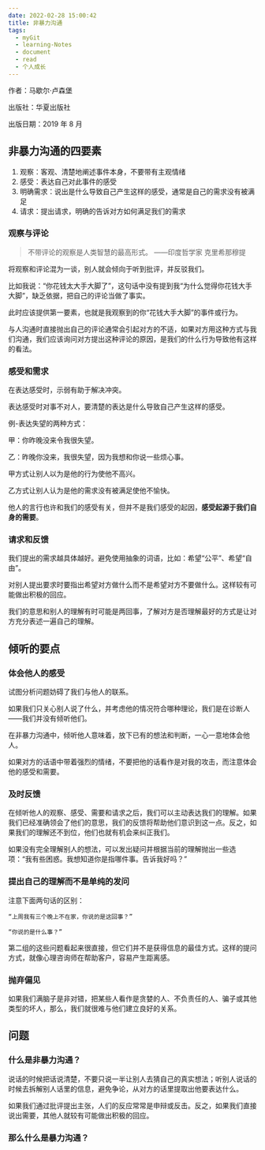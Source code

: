 ```yaml
---
date: 2022-02-28 15:00:42
title: 非暴力沟通
tags:
  - myGit
  - learning-Notes
  - document
  - read
  - 个人成长
---
```


作者：马歇尔·卢森堡

出版社：华夏出版社

出版日期：2019 年 8 月

## 非暴力沟通的四要素

1. 观察：客观、清楚地阐述事件本身，不要带有主观情绪
2. 感受：表达自己对此事件的感受
3. 明确需求：说出是什么导致自己产生这样的感受，通常是自己的需求没有被满足
4. 请求：提出请求，明确的告诉对方如何满足我们的需求

### 观察与评论

> 不带评论的观察是人类智慧的最高形式。 ——印度哲学家 克里希那穆提

将观察和评论混为一谈，别人就会倾向于听到批评，并反驳我们。

比如我说：“你花钱太大手大脚了”，这句话中没有提到我“为什么觉得你花钱大手大脚”，缺乏依据，把自己的评论当做了事实。

此时应该提供第一要素，也就是我观察到的你“花钱大手大脚”的事件或行为。

与人沟通时直接抛出自己的评论通常会引起对方的不适，如果对方用这种方式与我们沟通，我们应该询问对方提出这种评论的原因，是我们的什么行为导致他有这样的看法。

### 感受和需求

在表达感受时，示弱有助于解决冲突。

表达感受时对事不对人，要清楚的表达是什么导致自己产生这样的感受。

例-表达失望的两种方式：

甲：你昨晚没来令我很失望。

乙：昨晚你没来，我很失望，因为我想和你说一些烦心事。

甲方式让别人以为是他的行为使他不高兴。

乙方式让别人认为是他的需求没有被满足使他不愉快。

他人的言行也许和我们的感受有关，但并不是我们感受的起因，**感受起源于我们自身的需要**。

### 请求和反馈

我们提出的需求越具体越好。避免使用抽象的词语，比如：希望“公平”、希望“自由”。

对别人提出要求时要指出希望对方做什么而不是希望对方不要做什么。这样较有可能做出积极的回应。

我们的意思和别人的理解有时可能是两回事，了解对方是否理解最好的方式是让对方充分表述一遍自己的理解。

## 倾听的要点

### 体会他人的感受

试图分析问题妨碍了我们与他人的联系。

如果我们只关心别人说了什么，并考虑他的情况符合哪种理论，我们是在诊断人——我们并没有倾听他们。

在非暴力沟通中，倾听他人意味着，放下已有的想法和判断，一心一意地体会他人。

如果对方的话语中带着强烈的情绪，不要把他的话看作是对我的攻击，而注意体会他的感受和需要。

### 及时反馈

在倾听他人的观察、感受、需要和请求之后，我们可以主动表达我们的理解。如果我们已经准确领会了他们的意思，我们的反馈将帮助他们意识到这一点。反之，如果我们的理解还不到位，他们也就有机会来纠正我们。

如果没有完全理解别人的想法，可以发出疑问并根据当前的理解抛出一些选项：“我有些困惑。我想知道你是指哪件事。告诉我好吗？”

### 提出自己的理解而不是单纯的发问

注意下面两句话的区别：

`“上周我有三个晚上不在家，你说的是这回事？”`

`“你说的是什么事？”`

第二组的这些问题看起来很直接，但它们并不是获得信息的最佳方式。这样的提问方式，就像心理咨询师在帮助客户，容易产生距离感。

### 抛弃偏见

如果我们满脑子是非对错，把某些人看作是贪婪的人、不负责任的人、骗子或其他类型的坏人，那么，我们就很难与他们建立良好的关系。

## 问题

### 什么是非暴力沟通？

说话的时候把话说清楚，不要只说一半让别人去猜自己的真实想法；听别人说话的时候去拆解别人话里的信息，避免争论，从对方的话里提取出他要表达什么。

如果我们通过批评提出主张，人们的反应常常是申辩或反击。反之，如果我们直接说出需要，其他人就较有可能做出积极的回应。

### 那么什么是暴力沟通？
